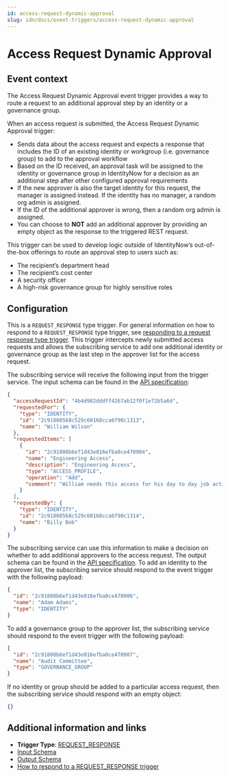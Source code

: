 ```yaml
---
id: access-request-dynamic-approval
slug: idn/docs/event-triggers/access-request-dynamic-approval
---
```


# Access Request Dynamic Approval

## Event context

The Access Request Dynamic Approval event trigger provides a way to route a request to an additional approval step by an identity or a governance group.

When an access request is submitted, the Access Request Dynamic Approval trigger:

- Sends data about the access request and expects a response that includes the ID of an existing identity or workgroup (i.e. governance group) to add to the approval workflow
- Based on the ID received, an approval task will be assigned to the identity or governance group in IdentityNow for a decision as an additional step after other configured approval requirements
- If the new approver is also the target identity for this request, the manager is assigned instead. If the identity has no manager, a random org admin is assigned.
- If the ID of the additional approver is wrong, then a random org admin is assigned.
- You can choose to **NOT** add an additional approver by providing an empty object as the
response to the triggered REST request.

This trigger can be used to develop logic outside of IdentityNow’s out-of-the-box offerings to route an approval step to users such as:

- The recipient’s department head
- The recipient’s cost center
- A security officer
- A high-risk governance group for highly sensitive roles

## Configuration

This is a `REQUEST_RESPONSE` type trigger.  For general information on how to respond to a `REQUEST_RESPONSE` type trigger, see [responding to a request response type trigger](../event-triggers-responding-to-a-request-response-trigger.md).  This trigger intercepts newly submitted access requests and allows the subscribing service to add one additional identity or governance group as the last step in the approver list for the access request.

The subscribing service will receive the following input from the trigger service.  The input schema can be found in the [API specification](https://developer.sailpoint.com/apis/beta/#section/Access-Request-Dynamic-Approver-Event-Trigger-Input):

```json
{
  "accessRequestId": "4b4d982dddff4267ab12f0f1e72b5a6d",
  "requestedFor": {
    "type": "IDENTITY",
    "id": "2c91808568c529c60168cca6f90c1313",
    "name": "William Wilson"
  },
  "requestedItems": [
    {
      "id": "2c91808b6ef1d43e016efba0ce470904",
      "name": "Engineering Access",
      "description": "Engineering Access",
      "type": "ACCESS_PROFILE",
      "operation": "Add",
      "comment": "William needs this access for his day to day job activities."
    }
  ],
  "requestedBy": {
    "type": "IDENTITY",
    "id": "2c91808568c529c60168cca6f90c1314",
    "name": "Billy Bob"
  }
}
```

The subscribing service can use this information to make a decision on whether to add additional approvers to the access request.  The output schema can be found in the [API specification](https://developer.sailpoint.com/apis/beta/#section/Access-Request-Dynamic-Approver-Event-Trigger-Output).  To add an identity to the approver list, the subscribing service should respond to the event trigger with the following payload:

```json
{
  "id": "2c91808b6ef1d43e016efba0ce470906",
  "name": "Adam Adams",
  "type": "IDENTITY"
}
```

To add a governance group to the approver list, the subscribing service should respond to the event trigger with the following payload:

```json
{
  "id": "2c91808b6ef1d43e016efba0ce470907",
  "name": "Audit Committee",
  "type": "GOVERNANCE_GROUP"
}
```

If no identity or group should be added to a particular access request, then the subscribing service should respond with an empty object:

```json
{}
```

## Additional information and links

- **Trigger Type**: [REQUEST_RESPONSE](../event-triggers-trigger-types.md#request-response)
- [Input Schema](https://developer.sailpoint.com/apis/beta/#section/Access-Request-Dynamic-Approver-Event-Trigger-Input)
- [Output Schema](https://developer.sailpoint.com/apis/beta/#section/Access-Request-Dynamic-Approver-Event-Trigger-Output)
- [How to respond to a REQUEST_RESPONSE trigger](../event-triggers-responding-to-a-request-response-trigger.md)
